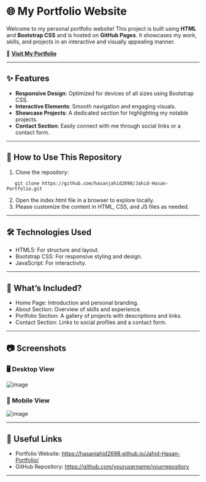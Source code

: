 # 🌐 My Portfolio Website

Welcome to my personal portfolio website! This project is built using **HTML** and **Bootstrap CSS** and is hosted on **GitHub Pages**. It showcases my work, skills, and projects in an interactive and visually appealing manner.  

🔗 **[Visit My Portfolio](https://hasanjahid2698.github.io/Jahid-Hasan-Portfolio/)**

---

## ✨ Features

- **Responsive Design**: Optimized for devices of all sizes using Bootstrap CSS.  
- **Interactive Elements**: Smooth navigation and engaging visuals.  
- **Showcase Projects**: A dedicated section for highlighting my notable projects.  
- **Contact Section**: Easily connect with me through social links or a contact form.  

---

## 🚀 How to Use This Repository

1. Clone the repository:
```
   git clone https://github.com/hasanjahid2698/Jahid-Hasan-Portfolio.git
```
2. Open the index.html file in a browser to explore locally.
3. Please customize the content in HTML, CSS, and JS files as needed.

---

## 🛠️ Technologies Used
- HTML5: For structure and layout.
- Bootstrap CSS: For responsive styling and design.
- JavaScript: For interactivity.

---

## 🎯 What’s Included?
- Home Page: Introduction and personal branding.
- About Section: Overview of skills and experience.
- Portfolio Section: A gallery of projects with descriptions and links.
- Contact Section: Links to social profiles and a contact form.

---

## 📷 Screenshots
### 🖥️ Desktop View
![image](https://github.com/user-attachments/assets/c178941a-331e-41e8-b597-342be51fcbaa)

### 📱 Mobile View
![image](https://github.com/user-attachments/assets/42eaa577-741c-4953-9a55-32fc2a4ec70b)

---

## 🔗 Useful Links
- Portfolio Website: https://hasanjahid2698.github.io/Jahid-Hasan-Portfolio/
- GitHub Repository: https://github.com/yourusername/yourrepository

---







